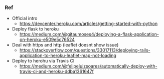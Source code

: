 ### Ref

* Official intro 
	- https://devcenter.heroku.com/articles/getting-started-with-python
* Deploy flask to heroku 
	- https://medium.com/@gitaumoses4/deploying-a-flask-application-on-heroku-e509e5c76524
* Deal with https and http (leaflet doesnt show issue)
	- https://stackoverflow.com/questions/33017113/deploying-rails-application-to-heroku-leaflet-map-not-loading
 * Deploy to herohu via Travis CI
 	- https://medium.com/@felipeluizsoares/automatically-deploy-with-travis-ci-and-heroku-ddba1361647f 